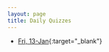 ```yaml
---
layout: page
title: Daily Quizzes
---
```

<!--
* [Fri, 13-Jan](https://goo.gl/forms/Fez3lDGfeCJ4K8un2){:target="_blank"}
-->

* [Fri, 13-Jan](https://goo.gl/forms/Fez3lDGfeCJ4K8un2){:target="_blank"}

